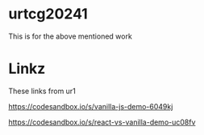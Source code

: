# urtcg20241

This is for the above mentioned work

# Linkz 

These links from ur1

https://codesandbox.io/s/vanilla-js-demo-6049kj

https://codesandbox.io/s/react-vs-vanilla-demo-uc08fv
